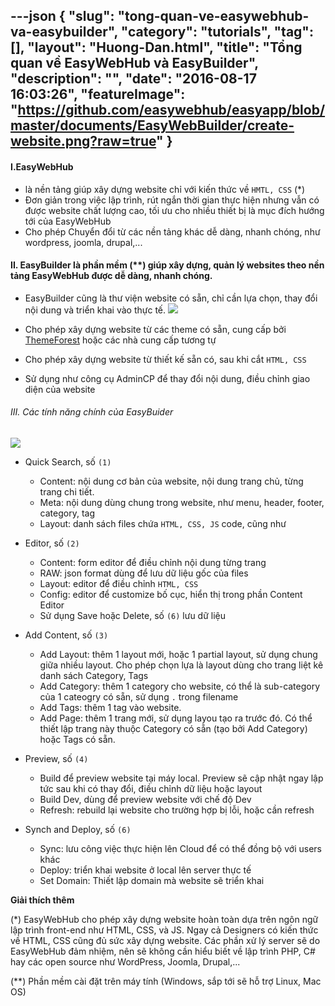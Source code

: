 ---json
{
    "slug": "tong-quan-ve-easywebhub-va-easybuilder",
    "category": "tutorials",
    "tag": [],
    "layout": "Huong-Dan.html",
    "title": "Tổng quan về EasyWebHub và EasyBuilder",
    "description": "",
    "date": "2016-08-17 16:03:26",
    "featureImage": "https://github.com/easywebhub/easyapp/blob/master/documents/EasyWebBuilder/create-website.png?raw=true"
}
---
#### I.EasyWebHub 
  + là nền tảng giúp xây dựng website chỉ với kiến thức về ```HMTL, CSS``` (*) 
  + Đơn giản trong việc lập trình, rút ngắn thời gian thực hiện nhưng vẫn có được website chất lượng cao, tối ưu cho nhiều thiết bị là mục đích hướng tới của EasyWebHub
  + Cho phép Chuyển đổi từ các nền tảng khác dễ dàng, nhanh chóng, như wordpress, joomla, drupal,...

#### II. EasyBuilder là phần mềm (**) giúp xây dựng, quản lý websites theo nền tảng EasyWebHub được dễ dàng, nhanh chóng.
   + EasyBuilder cũng là thư viện website có sẵn, chỉ cần lựa chọn, thay đổi nội dung và triển khai vào thực tế.
   ![](https://github.com/easywebhub/easyapp/blob/master/documents/EasyWebBuilder/create-website.png?raw=true)

   + Cho phép xây dựng website từ các theme có sẵn, cung cấp bởi [ThemeForest](https://themeforest.net/) hoặc các nhà cung cấp tương tự
   + Cho phép xây dựng website từ thiết kế sẵn có, sau khi cắt ```HTML, CSS```
   + Sử dụng như công cụ AdminCP để thay đổi nội dung, điều chỉnh giao diện của website

###### III. Các tính năng chính của EasyBuider

![](https://github.com/easywebhub/easyapp/blob/master/documents/EasyWebBuilder/website-overview.png?raw=true)

  + Quick Search, số ```(1)```
    + Content: nội dung cơ bản của website, nội dung trang chủ, từng trang chi tiết. 
    + Meta: nội dung dùng chung trong website, như menu, header, footer, category, tag
    + Layout: danh sách files chứa ```HTML, CSS, JS``` code, cũng như 

  + Editor, số ```(2)```
    + Content: form editor để điều chỉnh nội dung từng trang
    + RAW:  json format dùng để lưu dữ liệu gốc của files
    + Layout: editor để điều chỉnh ```HTML, CSS```
    + Config: editor để customize bố cục, hiển thị trong phần Content Editor
    + Sử dụng Save hoặc Delete, số ```(6)``` lưu dữ liệu

  + Add Content, số ```(3)```
    + Add Layout: thêm 1 layout mới, hoặc 1 partial layout, sử dụng chung giữa nhiều layout. Cho phép chọn lựa là layout dùng cho trang liệt kê danh sách Category, Tags
    + Add Category: thêm 1 category cho website, có thể là sub-category của 1 cateogry có sẵn, sử dụng ```.``` trong filename
    + Add Tags: thêm 1 tag vào website.
    + Add Page: thêm 1 trang mới, sử dụng layou tạo ra trước đó. Có thể thiết lập trang này thuộc Category có sẵn (tạo bởi Add Category) hoặc  Tags có sẵn.

  + Preview, số ```(4)```
    + Build để preview website tại máy local. Preview sẽ cập nhật ngay lập tức sau khi có thay đổi, điều chỉnh dữ liệu hoặc layout
    + Build Dev, dùng để preview website với chế độ Dev
    + Refresh: rebuild lại website cho trường hợp bị lỗi, hoặc cần refresh

  + Synch and Deploy, số ```(6)``` 
  
    + Sync: lưu công việc thực hiện lên Cloud để có thể đồng bộ với users khác
    + Deploy: triển khai website ở local lên server thực tế
    + Set Domain: Thiết lập domain mà website sẽ triển khai

**Giải thích thêm**

(*) EasyWebHub cho phép xây dựng website hoàn toàn dựa trên ngôn ngữ lập trình front-end như HTML, CSS, và JS. Ngay cả Designers có kiến thức về HTML, CSS cũng đủ sức xây dựng website. Các phần xử lý server sẽ do EasyWebHub đảm nhiệm, nên sẽ không cần hiểu biết về lập trình PHP, C# hay các open source như WordPress, Joomla, Drupal,...

(**) Phần mềm cài đặt trên máy tính (Windows, sắp tới sẽ hỗ trợ Linux, Mac OS)